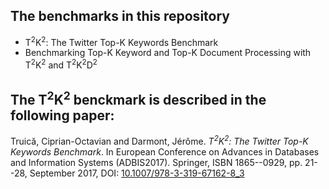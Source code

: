 ## The benchmarks in this repository
* T<sup>2</sup>K<sup>2</sup>: The Twitter Top-K Keywords Benchmark
* Benchmarking Top-K Keyword and Top-K Document Processing with T<sup>2</sup>K<sup>2</sup> and T<sup>2</sup>K<sup>2</sup>D<sup>2</sup>

## The T<sup>2</sup>K<sup>2</sup> benckmark is described in the following paper:

Truică, Ciprian-Octavian and Darmont, Jérôme. *T<sup>2</sup>K<sup>2</sup>: The Twitter Top-K Keywords Benchmark*. In European Conference on Advances in Databases and Information Systems (ADBIS2017). Springer, ISBN 1865--0929, pp. 21--28, September 2017, DOI: [10.1007/978-3-319-67162-8_3](http://dx.doi.org/10.1007/978-3-319-67162-8_3)
